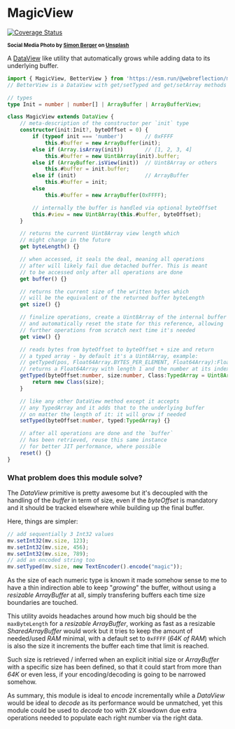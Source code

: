 # MagicView

[![Coverage Status](https://coveralls.io/repos/github/WebReflection/magic-view/badge.svg?branch=main)](https://coveralls.io/github/WebReflection/magic-view?branch=main)

<sup>**Social Media Photo by [Simon Berger](https://unsplash.com/@simon_berger) on [Unsplash](https://unsplash.com/)**</sup>

A [DataView](https://developer.mozilla.org/en-US/docs/Web/JavaScript/Reference/Global_Objects/DataView) like utility that automatically grows while adding data to its underlying buffer.

```ts
import { MagicView, BetterView } from 'https://esm.run/@webreflection/magic-view';
// BetterView is a DataView with get/setTyped and get/setArray methods on top

// types
type Init = number | number[] | ArrayBuffer | ArrayBufferView;

class MagicView extends DataView {
    // meta-description of the constructor per `init` type
    constructor(init:Init?, byteOffset = 0) {
        if (typeof init === 'number')       // 0xFFFF
            this.#buffer = new ArrayBuffer(init);
        else if (Array.isArray(init))       // [1, 2, 3, 4]
            this.#buffer = new Uint8Array(init).buffer;
        else if (ArrayBuffer.isView(init))  // Uint8Array or others
            this.#buffer = init.buffer;
        else if (init)                      // ArrayBuffer
            this.#buffer = init;
        else
            this.#buffer = new ArrayBuffer(0xFFFF);

        // internally the buffer is handled via optional byteOffset
        this.#view = new Uint8Array(this.#buffer, byteOffset);
    }

    // returns the current Uint8Array view length which
    // might change in the future
    get byteLength() {}

    // when accessed, it seals the deal, meaning all operations
    // after will likely fail due detached buffer. This is meant
    // to be accessed only after all operations are done
    get buffer() {}

    // returns the current size of the written bytes which
    // will be the equivalent of the returned buffer byteLength
    get size() {}

    // finalize operations, create a Uint8Array of the internal buffer
    // and automatically reset the state for this reference, allowing
    // further operations from scratch next time it's needed
    get view() {}

    // reads bytes from byteOffset to byteOffset + size and return
    // a typed array - by default it's a Uint8Array, example:
    // getTyped(pos, Float64Array.BYTES_PER_ELEMENT, Float64Array):Float64Array
    // returns a Float64Array with length 1 and the number at its index 0
    getTyped(byteOffset:number, size:number, Class:TypedArray = Uint8Array) {
        return new Class(size);
    }

    // like any other DataView method except it accepts
    // any TypedArray and it adds that to the underlying buffer
    // on matter the length of it: it will grow if needed
    setTyped(byteOffset:number, typed:TypedArray) {}

    // after all operations are done and the `buffer`
    // has been retrieved, reuse this same instance
    // for better JIT performance, where possible
    reset() {}
}
```

### What problem does this module solve?

The *DataView* primitive is pretty awesome but it's decoupled with the handling of the *buffer* in term of size, even if the *byteOffset* is mandatory and it should be tracked elsewhere while building up the final buffer.

Here, things are simpler:

```js
// add sequentially 3 Int32 values
mv.setInt32(mv.size, 123);
mv.setInt32(mv.size, 456);
mv.setInt32(mv.size, 789);
// add an encoded string too
mv.setTyped(mv.size, new TextEncoder().encode("magic"));
```

As the size of each numeric type is known it made somehow sense to me to have a thin indirection able to keep "*growing*" the buffer, without using a *resizable* *ArrayBuffer* at all, simply transfering buffers each time size boundaries are touched.

This utility avoids headaches around how much big should be the `maxByteLength` for a *resizable ArrayBuffer*, working as fast as a resizable *SharedArrayBuffer* would work but it tries to keep the amount of needed/used *RAM* minimal, with a default set to `0xFFFF` (*64K of RAM*) which is also the size it increments the buffer each time that limit is reached.

Such size is retrieved / inferred when an explicit initial size or *ArrayBuffer* with a specific size has been defined, so that it could start from more than *64K* or even less, if your encoding/decoding is going to be narrowed somehow.

As summary, this module is ideal to *encode* incrementally while a *DataView* would be ideal to *decode* as its performance would be unmatched, yet this module could be used to *decode* too with 2X slowdown due extra operations needed to populate each right number via the right data.
